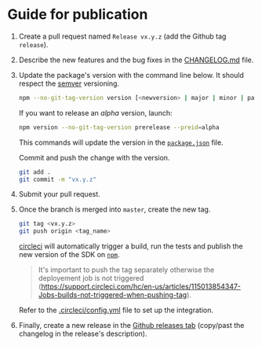 # Guide for publication

1. Create a pull request named `Release vx.y.z` (add the Github tag `release`).

2. Describe the new features and the bug fixes in the [CHANGELOG.md](CHANGELOG.md) file.

3. Update the package's version with the command line below. It should respect the [semver](https://semver.org/) versioning.

    ```sh
    npm --no-git-tag-version version [<newversion> | major | minor | patch]
    ```

    If you want to release an _alpha_ version, launch: 

    ```sh
    npm version --no-git-tag-version prerelease --preid=alpha
    ```

    This commands will update the version in the [`package.json`](package.json) file. 

    Commit and push the change with the version.

    ```sh
    git add .
    git commit -m "vx.y.z"
    ```

4. Submit your pull request.

5. Once the branch is merged into `master`, create the new tag.
   
    ```sh
    git tag <vx.y.z> 
    git push origin <tag_name> 
    ```

    [circleci](https://circleci.com/) will automatically trigger a build, run the tests and publish the new version of the SDK on [`npm`](https://www.npmjs.com/package/@reachfive/identity-core).
    
    > It's important to push the tag separately otherwise the deployement job is not triggered (https://support.circleci.com/hc/en-us/articles/115013854347-Jobs-builds-not-triggered-when-pushing-tag).

    Refer to the [.circleci/config.yml](.circleci/config.yml) file to set up the integration.

6.  Finally, create a new release in the [Github releases tab](https://github.com/ReachFive/identity-web-core-sdk/releases) (copy/past the changelog in the release's description).